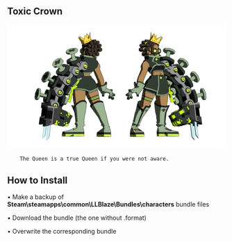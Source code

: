 ## Toxic Crown
![](Workfiles/Render.png)

		The Queen is a true Queen if you were not aware.
	
## How to Install
• Make a backup of **Steam\steamapps\common\LLBlaze\Bundles\characters** bundle files

• Download the bundle (the one without .format)

• Overwrite the corresponding bundle
